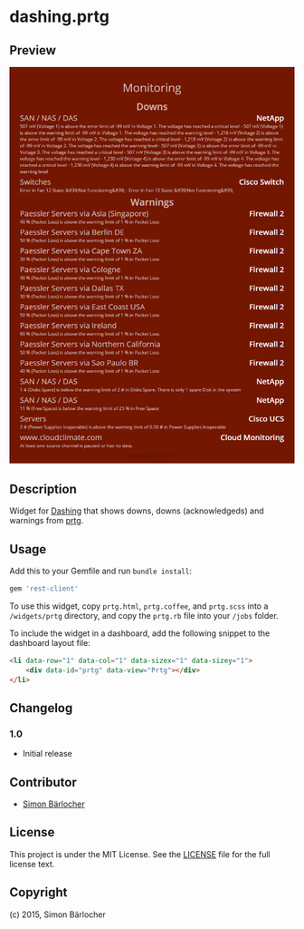 # dashing.prtg

## Preview
![](https://raw.githubusercontent.com/sbaerlocher/dashing.prtg/master/prtg.png)

## Description

Widget for [Dashing](http://dashing.io/) that shows downs, downs (acknowledgeds) and warnings from [prtg](https://www.paessler.com/prtg).

## Usage

Add this to your Gemfile and run `bundle install`:
```bash
gem 'rest-client'
```

To use this widget, copy `prtg.html`, `prtg.coffee`, and `prtg.scss` into a `/widgets/prtg` directory, and copy the `prtg.rb` file into your `/jobs` folder.

To include the widget in a dashboard, add the following snippet to the dashboard layout file:

```html
<li data-row="1" data-col="1" data-sizex="1" data-sizey="1">
    <div data-id="prtg" data-view="Prtg"></div>
</li>
```

## Changelog

### 1.0

* Initial release
 
## Contributor

* [Simon Bärlocher](https://sbaerlocher.ch)
 
## License

This project is under the MIT License. See the [LICENSE](https://sbaerlo.ch/licence) file for the full license text.

## Copyright

(c) 2015, Simon Bärlocher